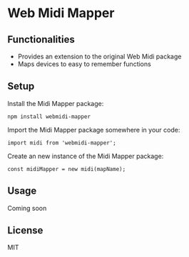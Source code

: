 # Web Midi Mapper

## Functionalities
* Provides an extension to the original Web Midi package
* Maps devices to easy to remember functions

## Setup
Install the Midi Mapper package:
```
npm install webmidi-mapper
```
Import the Midi Mapper package somewhere in your code:
```
import midi from 'webmidi-mapper';
```
Create an new instance of the Midi Mapper package:
```
const midiMapper = new midi(mapName);
```

## Usage
Coming soon

## License

MIT
